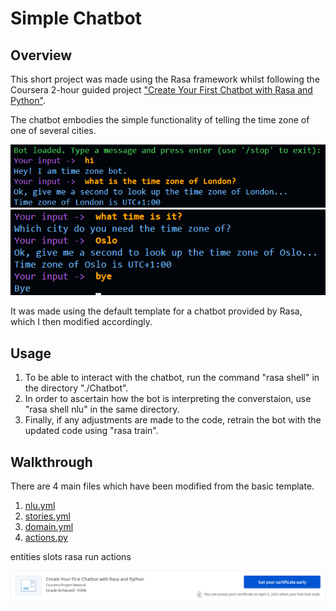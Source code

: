# Simple Chatbot
## Overview
This short project was made using the Rasa framework whilst following the Coursera 2-hour guided project <a href="https://www.coursera.org/projects/chatbot-rasa-python">"Create Your First Chatbot with Rasa and Python"</a>. 

<p>The chatbot embodies the simple functionality of telling the time zone of one of several cities.</p>

![telling_time1](https://github.com/toni-the-dude/Simple-Chatbot/blob/main/.misc/showcase1.PNG?raw=true)<br>
![telling_time2](https://github.com/toni-the-dude/Simple-Chatbot/blob/main/.misc/showcase4.PNG?raw=true)

<p>It was made using the default template for a chatbot provided by Rasa, which I then modified accordingly.</p>

## Usage
<ol>
<li>To be able to interact with the chatbot, run the command "rasa shell" in the directory "./Chatbot".</li>
<li>In order to ascertain how the bot is interpreting the converstaion, use "rasa shell nlu" in the same directory.</li> 
<li>Finally, if any adjustments are made to the code, retrain the bot with the updated code using "rasa train".</li> 
</ol>

## Walkthrough

<p>There are 4 main files which have been modified from the basic template.</p>
<ol>
  <li><a href="https://github.com/toni-the-dude/Simple-Chatbot/blob/main/Chatbot/data/nlu.yml">nlu.yml</a></li>
  <li><a href="https://github.com/toni-the-dude/Simple-Chatbot/blob/main/Chatbot/data/stories.yml">stories.yml</a></li>
  <li><a href="https://github.com/toni-the-dude/Simple-Chatbot/blob/main/Chatbot/domain.yml">domain.yml</a></li>
  <li><a href="https://github.com/toni-the-dude/Simple-Chatbot/blob/main/Chatbot/actions/actions.py">actions.py</a></li>
</ol>

entities
slots
rasa run actions

![course](https://github.com/toni-the-dude/Simple-Chatbot/blob/main/.misc/showcase2.PNG?raw=true)
